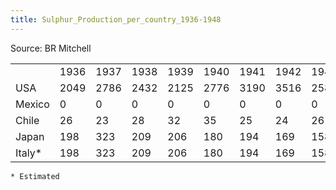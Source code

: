 ```yaml
---
title: Sulphur_Production_per_country_1936-1948
---
```



Source: BR Mitchell

|         |      |      |      |      |      |      |      |      |      |      |      |      |      |
|---------|------|------|------|------|------|------|------|------|------|------|------|------|------|
|         | 1936 | 1937 | 1938 | 1939 | 1940 | 1941 | 1942 | 1943 | 1944 | 1945 | 1946 | 1947 | 1948 |
| USA     | 2049 | 2786 | 2432 | 2125 | 2776 | 3190 | 3516 | 2580 | 3270 | 3813 | 3922 | 4512 | 4947 |
| Mexico  | 0    | 0    | 0    | 0    | 0    | 0    | 0    | 0    | 0    | 10   | 6    | 3    | 3    |
| Chile   | 26   | 23   | 28   | 32   | 35   | 25   | 24   | 26   | 26   | 21   | 9    | 12   | 13   |
| Japan   | 198  | 323  | 209  | 206  | 180  | 194  | 169  | 158  | 85   | 41   | 22   | 29   | 41   |
| Italy\* | 198  | 323  | 209  | 206  | 180  | 194  | 169  | 158  | 85   | 41   | 22   | 29   | 41   |

    * Estimated
